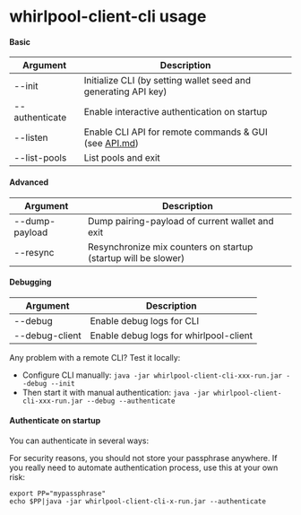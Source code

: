 # whirlpool-client-cli usage

#### Basic

| Argument | Description |
| ---------|------------ |
| --init | Initialize CLI (by setting wallet seed and generating API key) |
| --authenticate | Enable interactive authentication on startup |
| --listen | Enable CLI API for remote commands & GUI (see [API.md](API.md))|
| --list-pools | List pools and exit|

#### Advanced

| Argument | Description |
| ---------|------------ |
| --dump-payload | Dump pairing-payload of current wallet and exit |
| --resync | Resynchronize mix counters on startup (startup will be slower) |


#### Debugging

| Argument | Description |
| -----------------|-------------- |
| --debug | Enable debug logs for CLI |
| --debug-client | Enable debug logs for whirlpool-client |

Any problem with a remote CLI? Test it locally:
- Configure CLI manually: ```java -jar whirlpool-client-cli-xxx-run.jar --debug --init```
- Then start it with manual authentication: ```java -jar whirlpool-client-cli-xxx-run.jar --debug --authenticate```


#### Authenticate on startup
You can authenticate in several ways:

For security reasons, you should not store your passphrase anywhere. If you really need to automate authentication process, use this at your own risk:
```
export PP="mypassphrase"
echo $PP|java -jar whirlpool-client-cli-x-run.jar --authenticate
```
